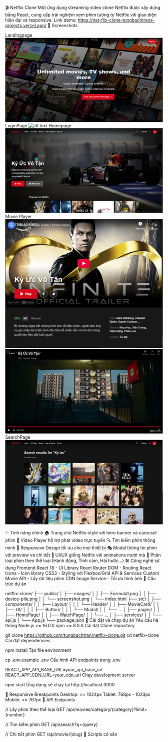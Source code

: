 
🎬 Netflix Clone
Một ứng dụng streaming video clone Netflix được xây dựng bằng React, cung cấp trải nghiệm xem phim tương tự Netflix với giao diện hiện đại và responsive.
Link demo: https://net-flix-clone-tungbachtrans-projects.vercel.app/
📸 Screenshots

Landingpage
![alt text](image-3.png)
LoginPage
![alt text](image-4.png)
Homepage
![alt text](image.png)
Movie Player
![alt text](image-1.png)
![alt text](image-2.png)
SearchPage
![alt text](image-5.png)

✨ Tính năng chính
🏠 Trang chủ Netflix-style với hero banner và carousel phim
🎥 Video Player hỗ trợ phát video trực tuyến
🔍 Tìm kiếm phim thông minh
📱 Responsive Design tối ưu cho mọi thiết bị
🎭 Modal thông tin phim với preview và chi tiết
🎨 UI/UX giống Netflix với animations mượt mà
📂 Phân loại phim theo thể loại (Hành động, Tình cảm, Hài hước...)
🛠️ Công nghệ sử dụng
Frontend
React 18 - UI Library
React Router DOM - Routing
React Icons - Icon library
CSS3 - Styling với Flexbox/Grid
API & Services
Custom Movie API - Lấy dữ liệu phim
CDN Image Service - Tối ưu hình ảnh
📁 Cấu trúc dự án

netflix-clone/
├── public/
│   ├── images/
│   │   ├── Formula1.png
│   │   ├── device-pile.png
│   │   └── screenshot.png
│   └── index.html
├── src/
│   ├── components/
│   │   ├── Layout/
│   │   │   └── Header/
│   │   ├── MovieCard/
│   │   ├── UI/
│   │   │   ├── Button/
│   │   │   └── Modal/
│   │   └── ...
│   ├── pages/
│   │   ├── HomePage/
│   │   ├── WatchPage/
│   │   └── ...
│   ├── services/
│   │   └── api.js
│   └── App.js
└── package.json
🚀 Cài đặt và chạy dự án
Yêu cầu hệ thống
Node.js >= 16.0.0
npm >= 8.0.0
Cài đặt
Clone repository

git clone https://github.com/tungbachtran/netflix-clone.git
cd netflix-clone
Cài đặt dependencies

npm install
Tạo file environment

cp .env.example .env
Cấu hình API endpoints trong .env

REACT_APP_API_BASE_URL=your_api_base_url
REACT_APP_CDN_URL=your_cdn_url
Chạy development server

npm start
Ứng dụng sẽ chạy tại http://localhost:3000

📱 Responsive Breakpoints
Desktop: >= 1024px
Tablet: 768px - 1023px
Mobile: <= 767px
🎯 API Endpoints

// Lấy phim theo thể loại
GET /api/movies/category/{category}?limit={number}

// Tìm kiếm phim
GET /api/search?q={query}

// Chi tiết phim
GET /api/movie/{slug}
🔧 Scripts có sẵn



